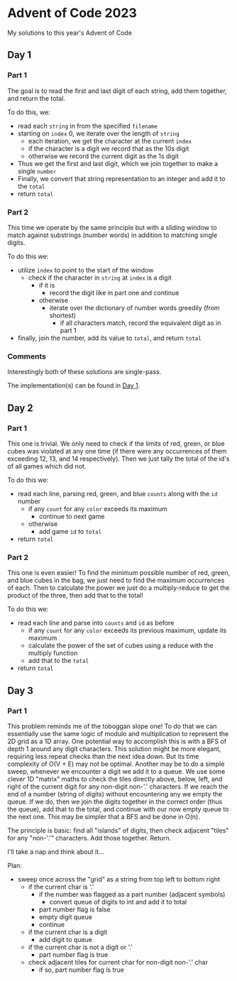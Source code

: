 # Advent of Code 2023

My solutions to this year's Advent of Code

## Day 1

### Part 1

The goal is to read the first and last digit of each string, add them together, and return the total.

To do this, we:
* read each `string` in from the specified `filename`
* starting on `index` 0, we iterate over the length of `string`
  * each iteration, we get the character at the current `index`
  * if the character is a digit we record that as the 10s digit
  * otherwise we record the current digit as the 1s digit
* Thus we get the first and last digit, which we join together to make a single `number`
* Finally, we convert that string representation to an integer and add it to the `total`
* return `total`

### Part 2

This time we operate by the same principle but with a sliding window to match against substrings (number words) in addition to matching single digits. 

To do this we:
* utilize `index` to point to the start of the window
  * check if the character in `string` at `index` is a digit
    * if it is
      * record the digit like in part one and continue
    * otherwise
      * iterate over the dictionary of number words greedily (from shortest)
        * if all characters match, record the equivalent digit as in part 1
* finally, join the number, add its value to `total`, and return `total`

### Comments

Interestingly both of these solutions are single-pass.

The implementation(s) can be found in [Day 1]().



## Day 2

### Part 1

This one is trivial. We only need to check if the limits of red, green, or blue cubes
was violated at any one time (if there were any occurrences of them exceeding 12, 13,
and 14 respectively). Then we just tally the total of the id's of all games which did
not.

To do this we:
* read each line, parsing red, green, and blue `counts` along with the `id` number
  * if any `count` for any `color` exceeds its maximum
    * continue to next game
  * otherwise
    * add game `id` to `total`
* return `total`

### Part 2

This one is even easier! To find the minimum possible number of red, green, and blue
cubes in the bag, we just need to find the maximum occurrences of each. Then to
calculate the power we just do a multiply-reduce to get the product of the three, then
add that to the total!

To do this we:
* read each line and parse into
  `counts` and `id` as before
  * if any `count` for any `color` exceeds its previous maximum, update its maximum
  * calculate the power of the set of cubes using a reduce with the multiply function
  * add that to the `total`
* return `total`



## Day 3

### Part 1

This problem reminds me of the toboggan slope one! To do that we can essentially use the same logic of modulo and multiplication to represent the 2D grid as a 1D array.
One potential way to accomplish this is with a BFS of depth 1 around any digit characters. This solution might be more elegant, requiring less repeat checks than the next idea down. But its time complexity of O(V + E) may not be optimal.
Another may be to do a simple sweep, whenever we encounter a digit we add it to a queue. We use some clever 1D "matrix" maths to check the tiles directly above, below, left, and right of the current digit for any non-digit non-'.' characters. If we reach the end of a number (string of digits) without encountering any we empty the queue. If we do, then we join the digits together in the correct order (thus the queue), add that to the total, and continue with our now empty queue to the next one. This may be simpler that a BFS and be done in O(n).

The principle is basic: find all "islands" of digits, then check adjacent "tiles" for any "non-'.'" characters. Add those together. Return.

I'll take a nap and think about it...

Plan:
* sweep once across the "grid" as a string from top left to bottom right
  * if the current char is '.'
    * if the number was flagged as a part number (adjacent symbols)
      * convert queue of digits to int and add it to total
    * part number flag is false
    * empty digit queue
    * continue
  * if the current char is a digit
    * add digit to queue
  * if the current char is not a digit or '.'
    * part number flag is true
  * check adjacent tiles for current char for non-digit non-'.' char
    * if so, part number flag is true
